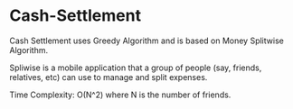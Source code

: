 # Cash-Settlement

Cash Settlement uses Greedy Algorithm and is based on Money Splitwise Algorithm.

Spliwise is a mobile application that a group of people (say, friends, relatives, etc) can use to manage and split expenses.

Time Complexity: O(N^2) where N is the number of friends.

